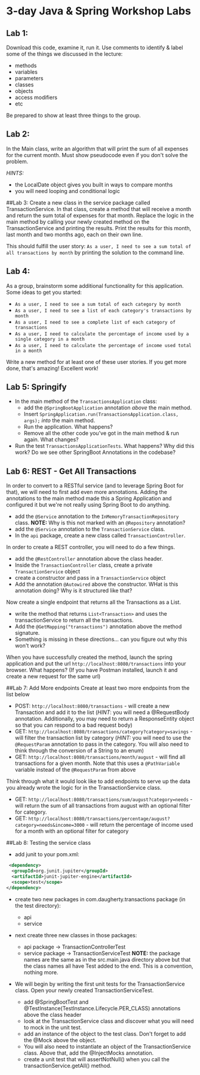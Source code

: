 # 3-day Java & Spring Workshop Labs

## Lab 1:
Download this code, examine it, run it. Use comments to identify & label some of the things we discussed in the lecture:
- methods
- variables
- parameters
- classes
- objects
- access modifiers
- etc

Be prepared to show at least three things to the group.

## Lab 2:
In the Main class, write an algorithm that will print the sum of all expenses for the current month. Must show pseudocode even if you don't solve the problem.

_HINTS:_
- the LocalDate object gives you built in ways to compare months
- you will need looping and conditional logic

##Lab 3:
Create a new class in the service package called TransactionService. In that class, create a method that will receive a month and return the sum total of expenses for that month.
Replace the logic in the main method by calling your newly created method on the TransactionService and printing the results.
Print the results for this month, last month and two months ago, each on their own line.

This should fulfill the user story: `As a user, I need to see a sum total of all transactions by month` by printing the solution to the command line.

## Lab 4:
As a group, brainstorm some additional functionality for this application. Some ideas to get you  started:
- `As a user, I need to see a sum total of each category by month`
- `As a user, I need to see a list of each category's transactions by month`
- `As a user, I need to see a complete list of each category of transactions`
- `As a user, I need to calculate the percentage of income used by a single category in a month`
- `As a user, I need to calculate the percentage of income used total in a month`

Write a new method for at least one of these user stories. If you get more done, that's amazing! Excellent work!

## Lab 5: Springify
- In the main method of the `TransactionsApplication` class:
    - add the `@SpringBootApplication` annotation *above* the main method.
    - Insert `SpringApplication.run(TransactionsApplication.class, args);` *into* the main method.
    - Run the application. What happens?
    - Remove all the other code you've got in the main method & run again. What changes?
- Run the test `TransactionsApplicationTests`. What happens? Why did this work? Do we see other SpringBoot Annotations in the codebase?

## Lab 6: REST - Get All Transactions
In order to convert to a RESTful service (and to leverage Spring Boot for that), we will need to first add even more annotations.
Adding the annotations to the main method made this a Spring Application and configured it but we're not really using Spring Boot to do anything.
- add the `@Service` annotation to the `InMemoryTransactionRepository` class. **NOTE:** Why is this not marked with an `@Repository` annotation?
- add the `@Service` annotation to the `TransactionService` class.
- In the `api` package, create a new class called `TransactionController`.

In order to create a REST controller, you will need to do a few things.
- add the `@RestController` annotation above the class header.
- Inside the `TransactionController` class, create a private `TransactionService` object
- create a constructor and pass in a `TransactionService` object
- Add the annotation `@Autowired` above the constructor. WHat is this annotation doing? Why is it structured like that?

Now create a single endpoint that returns all the Transactions as a List.
- write the method that returns `List<Transaction>` and uses the transactionService to return all the transactions.
- Add the `@GetMapping("transactions")` annotation above the method signature.
- Something is missing in these directions... can you figure out why this won't work?

When you have successfully created the method, launch the spring application and put the url `http://localhost:8080/transactions` into your browser.
What happens? (If you have Postman installed, launch it and create a new request for the same url)


##Lab 7: Add More endpoints
Create at least two more endpoints from the list below
- POST: `http://localhost:8080/transactions` - will create a new Transaction and add it to the list (*HINT*: you will need a @RequestBody annotation. Additionally, you may need to return a ResponseEntity object so that you can respond to a bad request body)
- GET: `http://localhost:8080/transactions/category?category=savings` - will filter the transaction list by category (*HINT:* you will need to use the `@RequestParam` annotation to pass in the category. You will also need to think through the conversion of a String to an enum)
- GET: `http://localhost:8080/transactions/month/august` - will find all transactions for a given month. Note that this uses a `@PathVariable` variable instead of the `@RequestParam` from above

Think through what it would look like to add endpoints to serve up the data you already wrote the logic for in the TransactionService class.
- GET: `http://localhost:8080/transactions/sum/august?category=needs` - will return the sum of all transactions from august with an optional filter for category.
- GET: `http://localhost:8080/transactions/percentage/august?category=needs&income=3000` - will return the percentage of income used for a month with an optional filter for category

##Lab 8: Testing the service class
- add junit to your pom.xml:
```xml
 <dependency>
  <groupId>org.junit.jupiter</groupId>
  <artifactId>junit-jupiter-engine</artifactId>
  <scope>test</scope>
</dependency>
```
- create two new packages in com.daugherty.transactions package (in the test directory):
  - api
  - service
- next create three new classes in those packages:
  - api package -> TransactionControllerTest
  - service package -> TransactionServiceTest
  **NOTE:** the package names are the same as in the src.main.java directory above but that the class names all have Test added to the end. This is a convention, nothing more.

- We will begin by writing the first unit tests for the TransactionService class. Open your newly created TransactionServiceTest.
  - add @SpringBootTest and @TestInstance(TestInstance.Lifecycle.PER_CLASS) annotations above the class header
  - look at the TransactionService class and discover what you will need to mock in the unit test.
  - add an instance of the object to the test class. Don't forget to add the @Mock above the object.
  - You will also need to instantiate an object of the TransactionService class. Above that, add the @InjectMocks annotation.
  - create a unit test that will assertNotNull() when you call the transactionService.getAll() method.